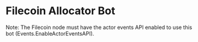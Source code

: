 # Filecoin Allocator Bot

Note: The Filecoin node must have the actor events API enabled to use this bot (Events.EnableActorEventsAPI).
